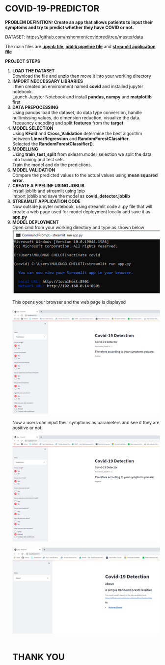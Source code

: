 # COVID-19-PREDICTOR

<b>PROBLEM DEFINITION: Create an app that allows patients to input their symptoms and try to predict whether they have COVID or not.</b>

DATASET: https://github.com/nshomron/covidpred/tree/master/data

The main files are <b><a href='https://github.com/mulongocheloti/COVID-19-PREDICTOR/blob/main/Covid-19_Prediction_Model.ipynb'>.ipynb file</a>, <a href='https://github.com/mulongocheloti/COVID-19-PREDICTOR/blob/main/covid_detector.joblib'>joblib pipeline file</a></b> and <b><a href='https://github.com/mulongocheloti/COVID-19-PREDICTOR/blob/main/app.py'>streamlit application file</a></b>

<b>PROJECT STEPS</b>
1.  <b>LOAD THE DATASET</b><br>
    Download the file and unzip then move it into your working directory
2.  <b>IMPORT NECCESSARY LIBRARIES</b><br>
    I then created an environment named <b>covid</b> and installed jupyter notebook.<br>
    Launch Jupyter Notebook and install <b>pandas, numpy</b> and <b>matplotlib</b> first
3.  <b>DATA PREPOCESSING</b><br>
    Using pandas load the dataset, do data type conversion, handle null/missing values, do dimension reduction, visualize the data.<br>
    Frequency encoding and split <b>features</b> from the <b>target</b><br>
4.  <b>MODEL SELECTION</b><br>
    Using <b>KFold</b> and <b>Cross_Validation</b> determine the best algorithm between <b>LinearRegression</b> and <B>RandomForestClassifier</b>.<br>
    Selected the <b>RandomForestClassifier()</b>.<br>
5.  <b>MODELLING</b><br>
    Using <b>train_test_split</b> from sklearn.model_selection we split the data into training and test sets.<br>
    Train the model and do the predictions.<br>
6.  <B>MODEL VALIDATION</b><br>
    Compare the predicted values to the actual values using <b>mean squared error</b>.<br>
7.  <b>CREATE A PIPELINE USING JOBLIB</b><br>
    Install joblib and streamlit using !pip<br>
    Import joblib and save the model as <b>covid_detector.joblib</b><br>
8.  <b>STREAMLIT APPLICATION CODE</b><br>
    Now outside jupyter notebook, using streamlit code a .py file that will create a web page used for model deployment locally and save it as <b>app.py</b><br>
9.  <b>MODEL DEPLOYMENT</b><br>
    Open cmd from your working directory and type as shown below<br>
    <img src='https://github.com/mulongocheloti/COVID-19-PREDICTOR/blob/snaps/run%20streamlit%20cmd.PNG'><br>
    <br>
    This opens your browser and the web page is displayed<br>
    <br>
    <img src='https://github.com/mulongocheloti/COVID-19-PREDICTOR/blob/snaps/deploy1.PNG'><br>
    <br>
    Now a users can input their symptoms as parameters and see if they are positive or not.<br>
    <br>
    <img src='https://github.com/mulongocheloti/COVID-19-PREDICTOR/blob/snaps/deploy2.PNG'>
    <br>
    <br>
    <img src='https://github.com/mulongocheloti/COVID-19-PREDICTOR/blob/snaps/about.PNG'><br>
    <br>
    # THANK YOU
